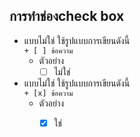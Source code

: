 ## การทำช่องcheck box
  + แบบไม่ใช่ ใช้รูปแบบการเขียนดังนี้ <br>
    ```+ [ ] ข้อความ```
    + ตัวอย่าง
      + [ ] ไม่ใช่
  + แบบไม่ใช่ ใช้รูปแบบการเขียนดังนี้ <br>
    ```+ [x] ข้อความ```
    + ตัวอย่าง
      + [x] ใช่
      
      
      
